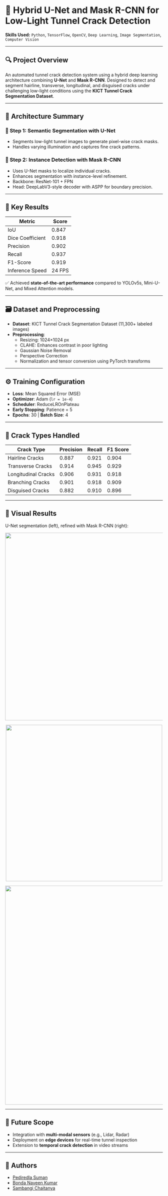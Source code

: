 # 🚧 Hybrid U-Net and Mask R-CNN for Low-Light Tunnel Crack Detection

**Skills Used:** `Python`, `TensorFlow`, `OpenCV`, `Deep Learning`, `Image Segmentation`, `Computer Vision`

---

## 🔍 Project Overview

An automated tunnel crack detection system using a hybrid deep learning architecture combining **U-Net** and **Mask R-CNN**. Designed to detect and segment hairline, transverse, longitudinal, and disguised cracks under challenging low-light conditions using the **KICT Tunnel Crack Segmentation Dataset**.

---

## 🧠 Architecture Summary

### 🧩 Step 1: Semantic Segmentation with U-Net
- Segments low-light tunnel images to generate pixel-wise crack masks.
- Handles varying illumination and captures fine crack patterns.

### 🧩 Step 2: Instance Detection with Mask R-CNN
- Uses U-Net masks to localize individual cracks.
- Enhances segmentation with instance-level refinement.
- Backbone: ResNet-101 + FPN
- Head: DeepLabV3-style decoder with ASPP for boundary precision.

---

## 🎯 Key Results

| Metric            | Score |
|-------------------|-------|
| IoU               | 0.847 |
| Dice Coefficient  | 0.918 |
| Precision         | 0.902 |
| Recall            | 0.937 |
| F1-Score          | 0.919 |
| Inference Speed   | 24 FPS |

✅ Achieved **state-of-the-art performance** compared to YOLOv5s, Mini-U-Net, and Mixed Attention models.

---

## 🗃 Dataset and Preprocessing

- **Dataset**: KICT Tunnel Crack Segmentation Dataset (11,300+ labeled images)
- **Preprocessing**:
  - Resizing: 1024×1024 px
  - CLAHE: Enhances contrast in poor lighting
  - Gaussian Noise Removal
  - Perspective Correction
  - Normalization and tensor conversion using PyTorch transforms

---

## ⚙️ Training Configuration

- **Loss**: Mean Squared Error (MSE)
- **Optimizer**: Adam (`lr = 1e-4`)
- **Scheduler**: ReduceLROnPlateau
- **Early Stopping**: Patience = 5
- **Epochs**: 30 | **Batch Size**: 4

---

## 🧪 Crack Types Handled

| Crack Type         | Precision | Recall | F1 Score |
|--------------------|-----------|--------|----------|
| Hairline Cracks     | 0.887     | 0.921  | 0.904    |
| Transverse Cracks   | 0.914     | 0.945  | 0.929    |
| Longitudinal Cracks | 0.906     | 0.931  | 0.918    |
| Branching Cracks    | 0.901     | 0.918  | 0.909    |
| Disguised Cracks    | 0.882     | 0.910  | 0.896    |

---

## 📸 Visual Results

U-Net segmentation (left), refined with Mask R-CNN (right):

<p align="center">
  <img src="https://github.com/user-attachments/assets/70d85f88-95b0-48dc-bd72-ac4caa48de5a" width="600"/>
</p>

<p align="center">
  <img src="https://github.com/user-attachments/assets/68d5ba4a-0c28-4916-baa9-770f382fe2ad" width="500"/>
</p>

<p align="center">
  <img src="https://github.com/user-attachments/assets/f964c49d-d0f3-49f9-a924-9e2212837914" width="700"/>
</p>

---

## 🚀 Future Scope

- Integration with **multi-modal sensors** (e.g., Lidar, Radar)
- Deployment on **edge devices** for real-time tunnel inspection
- Extension to **temporal crack detection** in video streams

---

## 🧠 Authors

- [Pediredla Suman](mailto:pediredla22102@iiitnr.edu.in)
- [Bonda Naveen Kumar](mailto:bonda22102@iiitnr.edu.in)
- [Sambangi Chaitanya](mailto:sambangi22100@iiitnr.edu.in)

